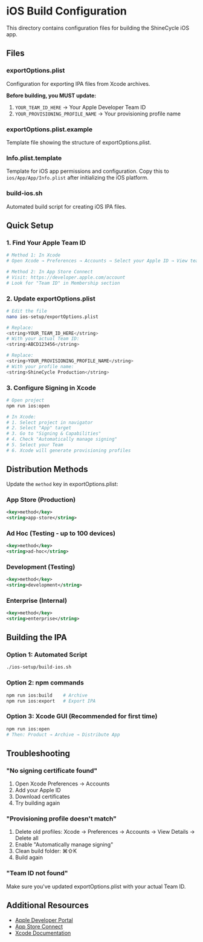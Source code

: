 # iOS Build Configuration

This directory contains configuration files for building the ShineCycle iOS app.

## Files

### **exportOptions.plist**
Configuration for exporting IPA files from Xcode archives.

**Before building, you MUST update:**
1. `YOUR_TEAM_ID_HERE` → Your Apple Developer Team ID
2. `YOUR_PROVISIONING_PROFILE_NAME` → Your provisioning profile name

### **exportOptions.plist.example**
Template file showing the structure of exportOptions.plist.

### **Info.plist.template**
Template for iOS app permissions and configuration.
Copy this to `ios/App/App/Info.plist` after initializing the iOS platform.

### **build-ios.sh**
Automated build script for creating iOS IPA files.

## Quick Setup

### 1. Find Your Apple Team ID

```bash
# Method 1: In Xcode
# Open Xcode → Preferences → Accounts → Select your Apple ID → View team details

# Method 2: In App Store Connect
# Visit: https://developer.apple.com/account
# Look for "Team ID" in Membership section
```

### 2. Update exportOptions.plist

```bash
# Edit the file
nano ios-setup/exportOptions.plist

# Replace:
<string>YOUR_TEAM_ID_HERE</string>
# With your actual Team ID:
<string>ABCD123456</string>

# Replace:
<string>YOUR_PROVISIONING_PROFILE_NAME</string>
# With your profile name:
<string>ShineCycle Production</string>
```

### 3. Configure Signing in Xcode

```bash
# Open project
npm run ios:open

# In Xcode:
# 1. Select project in navigator
# 2. Select "App" target
# 3. Go to "Signing & Capabilities"
# 4. Check "Automatically manage signing"
# 5. Select your Team
# 6. Xcode will generate provisioning profiles
```

## Distribution Methods

Update the `method` key in exportOptions.plist:

### App Store (Production)
```xml
<key>method</key>
<string>app-store</string>
```

### Ad Hoc (Testing - up to 100 devices)
```xml
<key>method</key>
<string>ad-hoc</string>
```

### Development (Testing)
```xml
<key>method</key>
<string>development</string>
```

### Enterprise (Internal)
```xml
<key>method</key>
<string>enterprise</string>
```

## Building the IPA

### Option 1: Automated Script
```bash
./ios-setup/build-ios.sh
```

### Option 2: npm commands
```bash
npm run ios:build    # Archive
npm run ios:export   # Export IPA
```

### Option 3: Xcode GUI (Recommended for first time)
```bash
npm run ios:open
# Then: Product → Archive → Distribute App
```

## Troubleshooting

### "No signing certificate found"
1. Open Xcode Preferences → Accounts
2. Add your Apple ID
3. Download certificates
4. Try building again

### "Provisioning profile doesn't match"
1. Delete old profiles: Xcode → Preferences → Accounts → View Details → Delete all
2. Enable "Automatically manage signing"
3. Clean build folder: ⌘⇧K
4. Build again

### "Team ID not found"
Make sure you've updated exportOptions.plist with your actual Team ID.

## Additional Resources

- [Apple Developer Portal](https://developer.apple.com/account)
- [App Store Connect](https://appstoreconnect.apple.com)
- [Xcode Documentation](https://developer.apple.com/xcode/)
